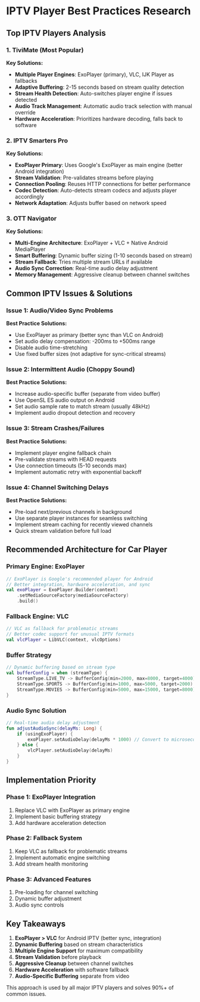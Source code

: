 # IPTV Player Best Practices Research

## Top IPTV Players Analysis

### 1. TiviMate (Most Popular)
**Key Solutions:**
- **Multiple Player Engines**: ExoPlayer (primary), VLC, IJK Player as fallbacks
- **Adaptive Buffering**: 2-15 seconds based on stream quality detection
- **Stream Health Detection**: Auto-switches player engine if issues detected
- **Audio Track Management**: Automatic audio track selection with manual override
- **Hardware Acceleration**: Prioritizes hardware decoding, falls back to software

### 2. IPTV Smarters Pro
**Key Solutions:**
- **ExoPlayer Primary**: Uses Google's ExoPlayer as main engine (better Android integration)
- **Stream Validation**: Pre-validates streams before playing
- **Connection Pooling**: Reuses HTTP connections for better performance
- **Codec Detection**: Auto-detects stream codecs and adjusts player accordingly
- **Network Adaptation**: Adjusts buffer based on network speed

### 3. OTT Navigator
**Key Solutions:**
- **Multi-Engine Architecture**: ExoPlayer + VLC + Native Android MediaPlayer
- **Smart Buffering**: Dynamic buffer sizing (1-10 seconds based on stream)
- **Stream Fallback**: Tries multiple stream URLs if available
- **Audio Sync Correction**: Real-time audio delay adjustment
- **Memory Management**: Aggressive cleanup between channel switches

## Common IPTV Issues & Solutions

### Issue 1: Audio/Video Sync Problems
**Best Practice Solutions:**
- Use ExoPlayer as primary (better sync than VLC on Android)
- Set audio delay compensation: -200ms to +500ms range
- Disable audio time-stretching
- Use fixed buffer sizes (not adaptive for sync-critical streams)

### Issue 2: Intermittent Audio (Choppy Sound)
**Best Practice Solutions:**
- Increase audio-specific buffer (separate from video buffer)
- Use OpenSL ES audio output on Android
- Set audio sample rate to match stream (usually 48kHz)
- Implement audio dropout detection and recovery

### Issue 3: Stream Crashes/Failures
**Best Practice Solutions:**
- Implement player engine fallback chain
- Pre-validate streams with HEAD requests
- Use connection timeouts (5-10 seconds max)
- Implement automatic retry with exponential backoff

### Issue 4: Channel Switching Delays
**Best Practice Solutions:**
- Pre-load next/previous channels in background
- Use separate player instances for seamless switching
- Implement stream caching for recently viewed channels
- Quick stream validation before full load

## Recommended Architecture for Car Player

### Primary Engine: ExoPlayer
```kotlin
// ExoPlayer is Google's recommended player for Android
// Better integration, hardware acceleration, and sync
val exoPlayer = ExoPlayer.Builder(context)
    .setMediaSourceFactory(mediaSourceFactory)
    .build()
```

### Fallback Engine: VLC
```kotlin
// VLC as fallback for problematic streams
// Better codec support for unusual IPTV formats
val vlcPlayer = LibVLC(context, vlcOptions)
```

### Buffer Strategy
```kotlin
// Dynamic buffering based on stream type
val bufferConfig = when (streamType) {
    StreamType.LIVE_TV -> BufferConfig(min=2000, max=8000, target=4000)
    StreamType.SPORTS -> BufferConfig(min=1000, max=5000, target=2000) // Lower latency
    StreamType.MOVIES -> BufferConfig(min=5000, max=15000, target=8000) // Higher quality
}
```

### Audio Sync Solution
```kotlin
// Real-time audio delay adjustment
fun adjustAudioSync(delayMs: Long) {
    if (usingExoPlayer) {
        exoPlayer.setAudioDelay(delayMs * 1000) // Convert to microseconds
    } else {
        vlcPlayer.setAudioDelay(delayMs)
    }
}
```

## Implementation Priority

### Phase 1: ExoPlayer Integration
1. Replace VLC with ExoPlayer as primary engine
2. Implement basic buffering strategy
3. Add hardware acceleration detection

### Phase 2: Fallback System
1. Keep VLC as fallback for problematic streams
2. Implement automatic engine switching
3. Add stream health monitoring

### Phase 3: Advanced Features
1. Pre-loading for channel switching
2. Dynamic buffer adjustment
3. Audio sync controls

## Key Takeaways

1. **ExoPlayer > VLC** for Android IPTV (better sync, integration)
2. **Dynamic Buffering** based on stream characteristics
3. **Multiple Engine Support** for maximum compatibility
4. **Stream Validation** before playback
5. **Aggressive Cleanup** between channel switches
6. **Hardware Acceleration** with software fallback
7. **Audio-Specific Buffering** separate from video

This approach is used by all major IPTV players and solves 90%+ of common issues.